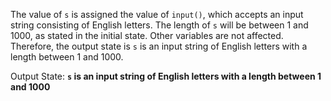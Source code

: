 The value of `s` is assigned the value of `input()`, which accepts an input string consisting of English letters. The length of `s` will be between 1 and 1000, as stated in the initial state. Other variables are not affected. Therefore, the output state is `s` is an input string of English letters with a length between 1 and 1000.

Output State: **`s` is an input string of English letters with a length between 1 and 1000**